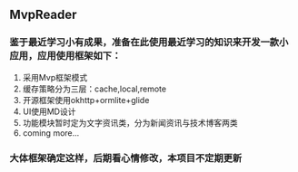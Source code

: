 ## MvpReader  

### 鉴于最近学习小有成果，准备在此使用最近学习的知识来开发一款小应用，应用使用框架如下：  
1. 采用Mvp框架模式 
2. 缓存策略分为三层：cache,local,remote  
3. 开源框架使用okhttp+ormlite+glide 
4. UI使用MD设计
5. 功能模块暂时定为文字资讯类，分为新闻资讯与技术博客两类
6. coming more...

### 大体框架确定这样，后期看心情修改，本项目不定期更新
